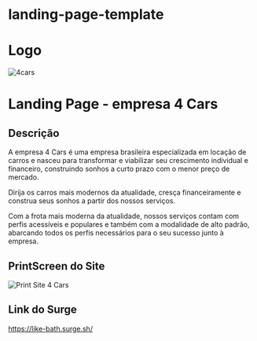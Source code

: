 # landing-page-template

# Logo
![4cars](https://user-images.githubusercontent.com/85452389/125109701-12454300-e0ba-11eb-86a5-0d3bd5e2e593.png)

# Landing Page - empresa 4 Cars

## Descrição
A empresa 4 Cars é uma empresa brasileira especializada em locação de carros e nasceu para transformar e viabilizar seu crescimento individual e financeiro, construindo sonhos a curto prazo com o menor preço de mercado.

Dirija os carros mais modernos da atualidade, cresça financeiramente e construa seus sonhos a partir dos nossos serviços.

Com a frota mais moderna da atualidade, nossos serviços contam com perfis acessíveis e populares e também com a modalidade de alto padrão, abarcando todos os perfis necessários para o seu sucesso junto à empresa.

## PrintScreen do Site

![Print Site 4 Cars](https://user-images.githubusercontent.com/85452389/125110497-01e19800-e0bb-11eb-9c3b-218680a79402.png)

## Link do Surge

https://like-bath.surge.sh/
